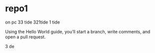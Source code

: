 # repo1
on pc
33 tide
 321tide 1 tide

Using the Hello World guide, you’ll start a branch, write comments, and open a pull request.

3 de

